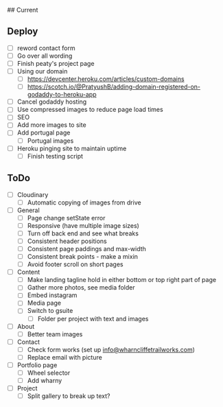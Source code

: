 ## Current

## Deploy

- [ ] reword contact form
- [ ] Go over all wording
- [ ] Finish peaty's project page
- [ ] Using our domain
  - [ ] https://devcenter.heroku.com/articles/custom-domains
  - [ ] https://scotch.io/@PratyushB/adding-domain-registered-on-godaddy-to-heroku-app
- [ ] Cancel godaddy hosting
- [ ] Use compressed images to reduce page load times
- [ ] SEO
- [ ] Add more images to site
- [ ] Add portugal page
  - [ ] Portugal images
- [ ] Heroku pinging site to maintain uptime
  - [ ] Finish testing script

## ToDo

- [ ] Cloudinary
  - [ ] Automatic copying of images from drive

- [ ] General
  - [ ] Page change setState error
  - [ ] Responsive (have multiple image sizes)
  - [ ] Turn off back end and see what breaks
  - [ ] Consistent header positions
  - [ ] Consistent page paddings and max-width
  - [ ] Consistent break points - make a mixin
  - [ ] Avoid footer scroll on short pages

- [ ] Content
  - [ ] Make landing tagline hold in either bottom or top right part of page
  - [ ] Gather more photos, see media folder
  - [ ] Embed instagram
  - [ ] Media page
  - [ ] Switch to gsuite
    - [ ] Folder per project with text and images

- [ ] About
  - [ ] Better team images

- [ ] Contact
  - [ ] Check form works (set up info@wharncliffetrailworks.com)
  - [ ] Replace email with picture

- [ ] Portfolio page
  - [ ] Wheel selector
  - [ ] Add wharny

- [ ] Project
  - [ ] Split gallery to break up text?
